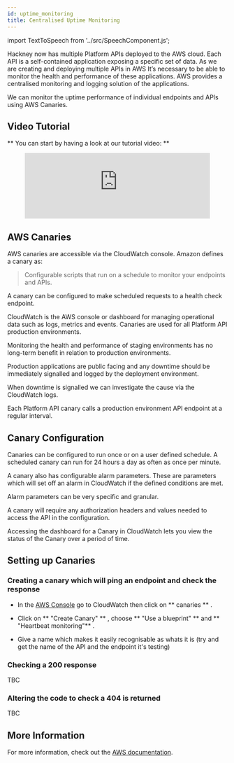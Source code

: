 ```yaml
---
id: uptime_monitoring
title: Centralised Uptime Monitoring
---
```


import TextToSpeech from '../src/SpeechComponent.js';

<TextToSpeech>

Hackney now has multiple Platform APIs deployed to the AWS cloud. Each API is a self-contained application exposing a specific set of data.
As we are creating and deploying multiple APIs in AWS It’s necessary to be able to monitor the health and performance of these applications. AWS provides a centralised monitoring and logging solution of the applications.

We can monitor the uptime performance of individual endpoints and APIs using AWS Canaries.

## Video Tutorial

** You can start by having a look at our tutorial video: **

<figure class="video-container">
  <iframe width="100%" src="https://www.youtube.com/embed/bYMdvCz0QUk" title="YouTube video player" frameborder="0" allow="accelerometer; autoplay; clipboard-write; encrypted-media; gyroscope; picture-in-picture" allowfullscreen></iframe>
</figure>

## AWS Canaries

AWS canaries are accessible via the CloudWatch console. Amazon defines a canary as:
> Configurable scripts that run on a schedule to monitor your endpoints and APIs.

A canary can be configured to make scheduled requests to a health check endpoint.

CloudWatch is the AWS console or dashboard for managing operational data such as logs, metrics and events.
Canaries are used for all Platform API production environments.

Monitoring the health and performance of staging environments has no long-term benefit in relation to production environments. 

Production applications are public facing and any downtime should be immediately signalled and logged by the deployment environment. 

When downtime is signalled we can investigate the cause via the CloudWatch logs. 

Each Platform API canary calls a production environment API endpoint at a regular interval.


## Canary Configuration

Canaries can be configured to run once or on a user defined schedule. A scheduled canary can run for 24 hours a day as often as once per minute. 

A canary also has configurable alarm parameters. These are parameters which will set off an alarm in CloudWatch if the defined conditions are met.

Alarm parameters can be very specific and granular.

A canary will require any authorization headers and values needed to access the API in the configuration.

Accessing the dashboard for a Canary in CloudWatch lets you view the status of the Canary over a period of time.

## Setting up Canaries

### Creating a canary which will ping an endpoint and check the response

- In the [AWS Console](https://signin.aws.amazon.com/signin?redirect_uri=https%3A%2F%2Feu-west-2.console.aws.amazon.com%2Fcloudwatch%2Fhome%3Fregion%3Deu-west-2%26state%3DhashArgs%2523synthetics%253Acanary%252Flist%26isauthcode%3Dtrue&client_id=arn%3Aaws%3Aiam%3A%3A015428540659%3Auser%2Fcloudwatch&forceMobileApp=0&code_challenge=afPX8AredTuJ4RR-8tmbbYoDccc2YpaukmzbN5Up2z4&code_challenge_method=SHA-256
) go to CloudWatch then click on ** canaries ** .

- Click on ** "Create Canary" ** , choose ** "Use a blueprint" ** and  ** "Heartbeat monitoring"** .

- Give a name which makes it easily recognisable as whats it is (try and get the name of the API and the endpoint it's testing)


### Checking a 200 response

TBC

### Altering the code to check a 404 is returned

TBC

## More Information

For more information, check out the [AWS documentation](https://docs.aws.amazon.com/AmazonCloudWatch/latest/monitoring/CloudWatch_Synthetics_Canaries_Create.html).
</TextToSpeech>